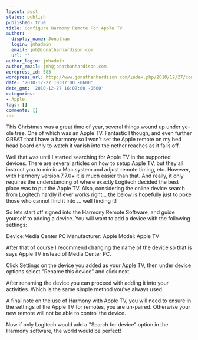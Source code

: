 ```yaml
---
layout: post
status: publish
published: true
title: Configure Harmony Remote For Apple TV
author:
  display_name: Jonathan
  login: jmhadmin
  email: jmh@jonathanhardison.com
  url: ''
author_login: jmhadmin
author_email: jmh@jonathanhardison.com
wordpress_id: 583
wordpress_url: http://www.jonathanhardison.com/index.php/2010/12/27/configure-harmony-remote-for-apple-tv-2/
date: '2010-12-27 10:07:00 -0600'
date_gmt: '2010-12-27 16:07:00 -0600'
categories:
- Apple
tags: []
comments: []
---
```

This Christmas was a great time of year, several things wound up under ye-ole tree. One of which was an Apple TV. Fantastic I though, and even further GREAT that I have a harmony so I won't set the Apple remote on my bed head board only to watch it vanish into the nether reaches as it falls off.

Well that was until I started searching for Apple TV in the supported devices. There are several articles on how to setup Apple TV, but they all instruct you to mimic a Mac system and adjust remote timing, etc. However, with Harmony version 7.7.0+ it is much easier than that. And really, it only requires the understanding of where exactly Logitech decided the best place was to put the Apple TV. Also, considering the online device search from Logitech hardly if ever works right... the below is hopefully just to poke those who cannot find it into ... well finding it!

So lets start off signed into the Harmony Remote Software, and guide yourself to adding a device.
You will want to add a device with the following settings:

Device:Media Center PC
Manufacturer: Apple
Model: Apple TV


After that of course I recommend changing the name of the device so that is says Apple TV instead of Media Center PC.

Click Settings on the device you added as your Apple TV, then under device options select "Rename this device" and click next.


After renaming the device you can proceed with adding it into your activities. Which is the same simple method you've always used.

A final note on the use of Harmony with Apple TV, you will need to ensure in the settings of the Apple TV for remotes, you are un-paired. Otherwise your new remote will not be able to control the device.

Now if only Logitech would add a "Search for device" option in the Harmony software, the world would be perfect!
